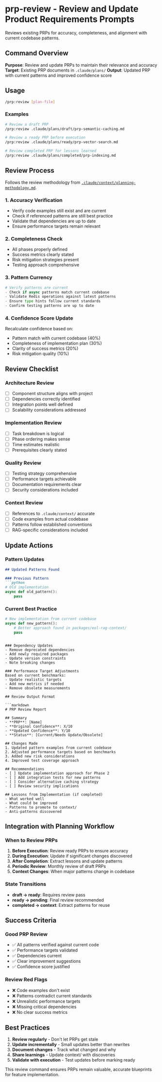 # prp-review - Review and Update Product Requirements Prompts

Reviews existing PRPs for accuracy, completeness, and alignment with current codebase patterns.

## Command Overview

**Purpose**: Review and update PRPs to maintain their relevance and accuracy
**Target**: Existing PRP documents in `.claude/plans/`
**Output**: Updated PRP with current patterns and improved confidence score

## Usage

```bash
/prp:review [plan-file]
```

### Examples
```bash
# Review a draft PRP
/prp:review .claude/plans/draft/prp-semantic-caching.md

# Review a ready PRP before execution
/prp:review .claude/plans/ready/prp-vector-search.md

# Review completed PRP for lessons learned
/prp:review .claude/plans/completed/prp-indexing.md
```

## Review Process

Follows the review methodology from [`.claude/context/planning-methodology.md`](../../context/planning-methodology.md).

### 1. Accuracy Verification
- Verify code examples still exist and are current
- Check if referenced patterns are still best practice
- Validate that dependencies are up to date
- Ensure performance targets remain relevant

### 2. Completeness Check
- All phases properly defined
- Success metrics clearly stated
- Risk mitigation strategies present
- Testing approach comprehensive

### 3. Pattern Currency
```python
# Verify patterns are current
- Check if async patterns match current codebase
- Validate Redis operations against latest patterns
- Ensure type hints follow current standards
- Confirm testing patterns are up to date
```

### 4. Confidence Score Update
Recalculate confidence based on:
- Pattern match with current codebase (40%)
- Completeness of implementation plan (30%)
- Clarity of success metrics (20%)
- Risk mitigation quality (10%)

## Review Checklist

### Architecture Review
- [ ] Component structure aligns with project
- [ ] Dependencies correctly identified
- [ ] Integration points well defined
- [ ] Scalability considerations addressed

### Implementation Review
- [ ] Task breakdown is logical
- [ ] Phase ordering makes sense
- [ ] Time estimates realistic
- [ ] Prerequisites clearly stated

### Quality Review
- [ ] Testing strategy comprehensive
- [ ] Performance targets achievable
- [ ] Documentation requirements clear
- [ ] Security considerations included

### Context Review
- [ ] References to `.claude/context/` accurate
- [ ] Code examples from actual codebase
- [ ] Patterns follow established conventions
- [ ] RAG-specific considerations included

## Update Actions

### Pattern Updates
```markdown
## Updated Patterns Found

### Previous Pattern
```python
# Old implementation
async def old_pattern():
    pass
```

### Current Best Practice
```python
# New implementation from current codebase
async def new_pattern():
    # Better approach found in packages/eol-rag-context/
    pass
```
```

### Dependency Updates
- Remove deprecated dependencies
- Add newly required packages
- Update version constraints
- Note breaking changes

### Performance Target Adjustments
Based on current benchmarks:
- Update realistic targets
- Add new metrics if needed
- Remove obsolete measurements

## Review Output Format

```markdown
# PRP Review Report

## Summary
- **PRP**: [Name]
- **Original Confidence**: X/10
- **Updated Confidence**: Y/10
- **Status**: [Current/Needs Update/Obsolete]

## Changes Made
1. Updated pattern examples from current codebase
2. Adjusted performance targets based on benchmarks
3. Added new risk considerations
4. Improved test coverage approach

## Recommendations
- [ ] Update implementation approach for Phase 2
- [ ] Add integration tests for new patterns
- [ ] Consider alternative caching strategy
- [ ] Review security implications

## Lessons from Implementation (if completed)
- What worked well
- What could be improved
- Patterns to promote to context/
- Anti-patterns discovered
```

## Integration with Planning Workflow

### When to Review PRPs

1. **Before Execution**: Review ready PRPs to ensure accuracy
2. **During Execution**: Update if significant changes discovered
3. **After Completion**: Extract lessons and update patterns
4. **Periodic Review**: Monthly review of draft PRPs
5. **Context Changes**: When major patterns change in codebase

### State Transitions
- **draft → ready**: Requires review pass
- **ready → pending**: Final review recommended
- **completed → context**: Extract patterns for reuse

## Success Criteria

### Good PRP Review
- ✅ All patterns verified against current code
- ✅ Performance targets validated
- ✅ Dependencies current
- ✅ Clear improvement suggestions
- ✅ Confidence score justified

### Review Red Flags
- ❌ Code examples don't exist
- ❌ Patterns contradict current standards
- ❌ Unrealistic performance targets
- ❌ Missing critical dependencies
- ❌ No clear success metrics

## Best Practices

1. **Review regularly** - Don't let PRPs get stale
2. **Update incrementally** - Small updates better than rewrites
3. **Document changes** - Track what changed and why
4. **Share learnings** - Update context/ with discoveries
5. **Validate with execution** - Test updates before marking ready

This review command ensures PRPs remain valuable, accurate blueprints for feature implementation.